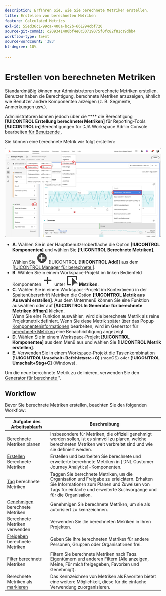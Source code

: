 ```yaml
---
description: Erfahren Sie, wie Sie berechnete Metriken erstellen.
title: Erstellen von berechneten Metriken
feature: Calculated Metrics
exl-id: 55ed36c1-99ca-400a-bc2b-661994cbf720
source-git-commit: c209341400bf4e0c00719075f0fc82f81ca9dbb4
workflow-type: tm+mt
source-wordcount: '383'
ht-degree: 18%

---
```


# Erstellen von berechneten Metriken

Standardmäßig können nur Administratoren berechnete Metriken erstellen. Benutzer haben die Berechtigung, berechnete Metriken anzuzeigen, ähnlich wie Benutzer andere Komponenten anzeigen (z. B. Segmente, Anmerkungen usw.).

Administratoren können jedoch über die **** die Berechtigung **[!UICONTROL Erstellung berechneter Metriken]** für Reporting-Tools **[!UICONTROL in]** Berechtigungen für CJA Workspace Admin Console bearbeiten[ für Benutzende ](/help/technotes/access-control.md#user-level-access).


Sie können eine berechnete Metrik wie folgt erstellen:

![Möglichkeiten zum Erstellen einer Metrik](assets/create-metric.png)

* **A**. Wählen Sie in der Hauptbenutzeroberfläche die Option **[!UICONTROL Komponenten]** und wählen Sie **[!UICONTROL Berechnete Metriken]**. Wählen Sie ![AddCircle](/help/assets/icons/AddCircle.svg) [!UICONTROL **[!UICONTROL Add]**] aus dem [[!UICONTROL Manager für berechnete ]](/help/components/calc-metrics/cm-workflow/cm-manager.md).
* **B**. Wählen Sie in einem Workspace-Projekt im linken Bedienfeld Komponenten ![Hinzufügen](/help/assets/icons/Add.svg) unter ![Ereignis](/help/assets/icons/Event.svg) **Metriken**.
* **C**. Wählen Sie in einem Workspace-Projekt im Kontextmenü in der Spaltenüberschrift Metriken die Option **[!UICONTROL Metrik aus Auswahl erstellen]**. Aus dem Untermenü können Sie eine Funktion auswählen oder auf **[!UICONTROL In Generator für berechnete Metriken öffnen]** klicken. <br/>Wenn Sie eine Funktion auswählen, wird die berechnete Metrik als reine Projektmetrik definiert. Wenn Sie diese Metrik später über das Popup [Komponenteninformationen](/help/components/use-components-in-workspace.md#component-info) bearbeiten, wird im Generator für [berechnete Metriken](/help/components/calc-metrics/cm-workflow/cm-build-metrics.md) eine Benachrichtigung angezeigt.
* **D**. Wählen Sie in einem Workspace-Projekt **[!UICONTROL Komponenten]** aus dem Menü aus und wählen Sie **[!UICONTROL Metrik erstellen]**.
* **E**. Verwenden Sie in einem Workspace-Projekt die Tastenkombination **[!UICONTROL Umschalt+Befehlstaste+C]** (macOS) oder **[!UICONTROL Umschalt+Strg+C]** (Windows).

Um die neue berechnete Metrik zu definieren, verwenden Sie den [Generator für berechnete ](/help/components/calc-metrics/cm-workflow/cm-build-metrics.md)&quot;.


## Workflow

Bevor Sie berechnete Metriken erstellen, beachten Sie den folgenden Workflow:

| Aufgabe des Arbeitsablaufs | Beschreibung |
| --- | --- |
| Berechnete Metriken planen | Insbesondere für Metriken, die offiziell genehmigt werden sollen, ist es sinnvoll zu planen, welche berechneten Metriken weit verbreitet sind und wie sie definiert werden. |
| [Erstellen](/help/components/calc-metrics/cm-workflow/cm-build-metrics.md) Berechnete Metriken | Erstellen und bearbeiten Sie berechnete und erweiterte berechnete Metriken in [!DNL Customer Journey Analytics]-Komponenten. |
| [Tag](cm-tagging.md) berechnete Metriken | Taggen Sie berechnete Metriken, um die Organisation und Freigabe zu erleichtern. Erhalten Sie Informationen zum Planen und Zuweisen von Tags für einfache und erweiterte Suchvorgänge und für die Organisation. |
| [Genehmigen](cm-approving.md) berechnete Metriken | Genehmigen Sie berechnete Metriken, um sie als autorisiert zu kennzeichnen. |
| Berechnete Metriken verwenden | Verwenden Sie die berechneten Metriken in Ihren Projekten. |
| [Freigeben](cm-sharing.md) berechnete Metriken | Geben Sie Ihre berechneten Metriken für andere Personen, Gruppen oder Organisationen frei. |
| [Filter](cm-filter.md) berechnete Metriken | Filtern Sie berechnete Metriken nach Tags, Eigentümern und anderen Filtern (Alle anzeigen, Meine, Für mich freigegeben, Favoriten und Genehmigt). |
| Berechnete Metriken als [ markieren](cm-finding.md) | Das Kennzeichnen von Metriken als Favoriten bietet eine weitere Möglichkeit, diese für die einfache Verwendung zu organisieren. |

